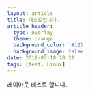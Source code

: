 ```yaml
---
layout: article
title: 테스트입니다.
article header:
  type: overlay
  theme: orange
  background_color: '#123'
  background_image: false
date: 2019-03-18 20:28
tags: [test, Linux]
---
```


레이아웃 테스트 합니다.